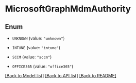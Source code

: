 # MicrosoftGraphMdmAuthority

## Enum


* `UNKNOWN` (value: `"unknown"`)

* `INTUNE` (value: `"intune"`)

* `SCCM` (value: `"sccm"`)

* `OFFICE365` (value: `"office365"`)


[[Back to Model list]](../README.md#documentation-for-models) [[Back to API list]](../README.md#documentation-for-api-endpoints) [[Back to README]](../README.md)


